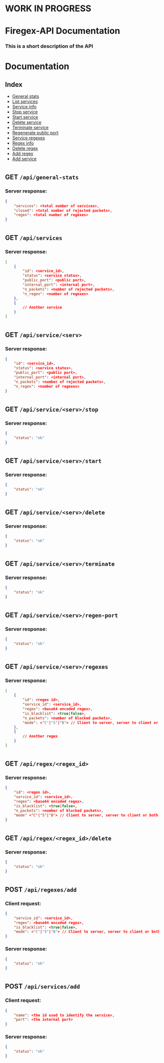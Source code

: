 # **WORK IN PROGRESS**

# Firegex-API Documentation
### This is a short description of the API

#
# Documentation
## Index

- [General stats](#get-apigeneral-stats)
- [List services](#get-apiservices)
- [Service info](#get-apiserviceserv)
- [Stop service](#get-apiserviceservstop)
- [Start service](#get-apiserviceservstart)
- [Delete service](#get-apiserviceservdelete)
- [Terminate service](#get-apiserviceservterminate)
- [Regenerate public port](#get-apiserviceservregen-port)
- [Service regexes](#get-apiserviceservregexes)
- [Regex info](#get-apiregexregexid)
- [Delete regex](#get-apiregexregexiddelete)
- [Add regex](#post-apiregexesadd)
- [Add service](#post-apiservicesadd)

#
#
## **GET** **```/api/general-stats```**
### Server response:
```json
{
    "services": <total number of services>,
    "closed": <total number of rejected packets>,
    "regex": <total number of regexes>
}
```

#
## **GET** **```/api/services```**
### Server response:
```json
[
    {
        "id": <service_id>,
        "status": <service status>,
        "public_port": <public port>,
        "internal_port": <internal port>,
        "n_packets": <number of rejected packets>,
        "n_regex": <number of regexes>
    },
    {
        // Another service
    }
]
```

#
## **GET** **```/api/service/<serv>```**
### Server response:
```json
{
    "id": <service_id>,
    "status": <service status>,
    "public_port": <public port>,
    "internal_port": <internal port>,
    "n_packets": <number of rejected packets>,
    "n_regex": <number of regexes>
}
```

#
## **GET** **```/api/service/<serv>/stop```**
### Server response:
```json
{
    "status": "ok"
}
```

#
## **GET** **```/api/service/<serv>/start```**
### Server response:
```json
{
    "status": "ok"
}
```

#
## **GET** **```/api/service/<serv>/delete```**
### Server response:
```json
{
    "status": "ok"
}
```

#
## **GET** **```/api/service/<serv>/terminate```**
### Server response:
```json
{
    "status": "ok"
}
```

#
## **GET** **```/api/service/<serv>/regen-port```**
### Server response:
```json
{
    "status": "ok"
}
```

#
## **GET** **```/api/service/<serv>/regexes```**
### Server response:
```json
[
    {
        "id": <regex id>,
        "service_id": <service_id>,
        "regex": <base64 encoded regex>,
        "is_blacklist": <true|false>,
        "n_packets": <number of blocked packets>,
        "mode": <"C"|"S"|"B"> // Client to server, server to client or both
    },
    {
        // Another regex
    }
]
```

#
## **GET** **```/api/regex/<regex_id>```**
### Server response:
```json
{
    "id": <regex id>,
    "service_id": <service_id>,
    "regex": <base64 encoded regex>,
    "is_blacklist": <true|false>,
    "n_packets": <number of blocked packets>,
    "mode" <"C"|"S"|"B"> // Client to server, server to client or both
}
```

#
## **GET** **```/api/regex/<regex_id>/delete```**
### Server response:
```json
{
    "status": "ok"
}
```

#
## **POST** **```/api/regexes/add```**
### Client request:
```json
{
    "service_id": <service_id>,
    "regex": <base64 encoded regex>,
    "is_blacklist": <true|false>,
    "mode": <"C"|"S"|"B"> // Client to server, server to client or both
}
```
### Server response:
```json
{
    "status": "ok"
}
```

#
## **POST** **```/api/services/add```**
### Client request:
```json
{
    "name": <the id used to identify the service>,
    "port": <the internal port>
}
```
### Server response:
```json
{
    "status": "ok"
}
```